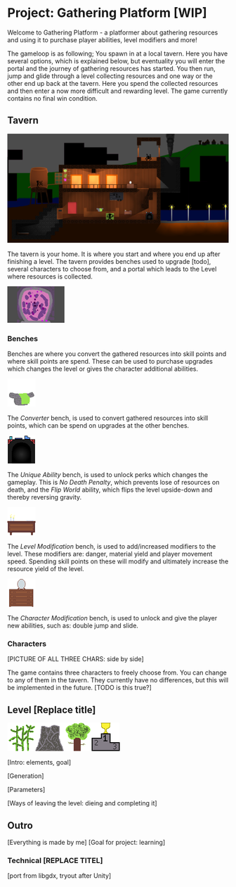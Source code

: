 # Project: Gathering Platform [WIP]

Welcome to Gathering Platform - a platformer about gathering resources and using it to purchase player abilities, level modifiers and more!

The gameloop is as following; You spawn in at a local tavern. Here you have several options, which is explained below, but eventuality you will enter the portal and the journey of gathering resources has started. You then run, jump and glide through a level collecting resources and one way or the other end up back at the tavern. Here you spend the collected resources and then enter a now more difficult and rewarding level. The game currently contains no final win condition.

## Tavern

![IMAGE OF TAVERN](https://github.com/judo347/Project-GatheringPlatform/blob/master/GIFS/img/homebase.PNG)

The tavern is your home. It is where you start and where you end up after finishing a level. The tavern provides benches used to upgrade [todo], several characters to choose from, and a portal which leads to the Level where resources is collected.

![GIF OF PORTAL](https://github.com/judo347/Project-GatheringPlatform/blob/master/GIFS/portalGif.gif)

### Benches

Benches are where you convert the gathered resources into skill points and where skill points are spend. These can be used to purchase upgrades which changes the level or gives the character additional abilities.

![IMAGE OF bench Converter](https://github.com/judo347/Project-GatheringPlatform/blob/master/Project-Gathering%20Platform/resources/01/BenchConverter001.png)

The *Converter* bench, is used to convert gathered resources into skill points, which can be spend on upgrades at the other benches.

![IMAGE OF bench Unique Abilities](https://github.com/judo347/Project-GatheringPlatform/blob/master/Project-Gathering%20Platform/resources/01/BenchUniqueAbilities001.png)

The *Unique Ability* bench, is used to unlock perks which changes the gameplay. This is *No Death Penalty*, which prevents lose of resources on death, and the *Flip World* ability, which flips the level upside-down and thereby reversing gravity.

![IMAGE OF bench Level mod](https://github.com/judo347/Project-GatheringPlatform/blob/master/Project-Gathering%20Platform/resources/01/BenchLevelMod001.png)

The *Level Modification* bench, is used to add/increased modifiers to the level. These modifiers are: danger, material yield and player movement speed. Spending skill points on these will modify and ultimately increase the resource yield of the level.

![IMAGE OF bench Char mod](https://github.com/judo347/Project-GatheringPlatform/blob/master/Project-Gathering%20Platform/resources/01/CharModBench001.png)

The *Character Modification* bench, is used to unlock and give the player new abilities, such as: double jump and slide.

### Characters

[PICTURE OF ALL THREE CHARS: side by side]

The game contains three characters to freely choose from. You can change to any of them in the tavern. They currently have no differences, but this will be implemented in the future. [TODO is this true?]

## Level [Replace title]

![IMAGE OF MAT01](https://github.com/judo347/Project-GatheringPlatform/blob/master/Project-Gathering%20Platform/resources/01/Material001.png)![IMAGE OF MAT02](https://github.com/judo347/Project-GatheringPlatform/blob/master/Project-Gathering%20Platform/resources/01/Material002.png)![IMAGE OF MAT03](https://github.com/judo347/Project-GatheringPlatform/blob/master/Project-Gathering%20Platform/resources/01/Material003.png)![IMAGE OF PODIUM](https://github.com/judo347/Project-GatheringPlatform/blob/master/Project-Gathering%20Platform/resources/01/LevelPodium001.png)

[Intro: elements, goal]

[Generation]

[Parameters]

[Ways of leaving the level: dieing and completing it]



## Outro

[Everything is made by me] [Goal for project: learning]

### Technical [REPLACE TITEL]

[port from libgdx, tryout after Unity]